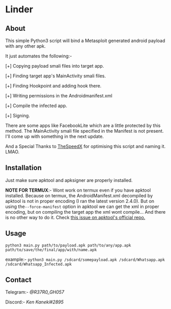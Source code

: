 # Linder

## About

This simple Python3 script will bind a Metasploit generated android payload with any other apk.

It just automates the following:-

  [+] Copying payload smali files into target app.
  
  [+] Finding target app's MainActivity smali files.
  
  [+] Finding Hookpoint and adding hook there.
  
  [+] Writing permissions in the Androidmanifest.xml
  
  [+] Compile the infected app.
  
  [+] Signing.

There are some apps like FacebookLite which are a little protected by this method. The MainActivity smali file specified in the Manifest is not present. I'll come up with something in the next update.

And a Special Thanks to [TheSpeedX](https://github.coom/TheSpeedX) for optimising this script and naming it. LMAO.

## Installation

Just make sure apktool and apksigner are properly installed.

**NOTE FOR TERMUX**:- Wont work on termux even if you have apktool installed. Because on termux, the AndroidManifest.xml decompiled by apktool is not in proper encoding (I ran the latest version 2.4.0). But on using the`--force-manifest` option in apktool we can get the xml in proper encoding, but on compiling the target app the xml wont compile... And there is no other way to do it. Check [this issue on apktool's official repo.](https://github.com/iBotPeaches/Apktool/issues/1699)

## Usage

`python3 main.py path/to/payload.apk path/to/any/app.apk path/to/save/the/final/app/with/name.apk`

example:- `python3 main.py /sdcard/somepayload.apk /sdcard/Whatsapp.apk /sdcard/Whatsapp_Infected.apk`

## Contact

Telegram:- *@R37R0_GH057*

Discord:- *Ken Kaneki#2895*
